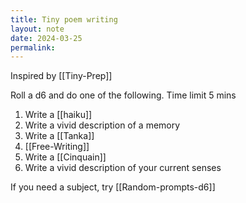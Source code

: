 ```yaml
---
title: Tiny poem writing
layout: note
date: 2024-03-25
permalink:
---
```


Inspired by [[Tiny-Prep]]

Roll a d6 and do one of the following. Time limit 5 mins

1. Write a [[haiku]]
2. Write a vivid description of a memory
3. Write a [[Tanka]]
4. [[Free-Writing]] 
5. Write a [[Cinquain]]
6. Write a vivid description of your current senses

If you need a subject, try [[Random-prompts-d6]]